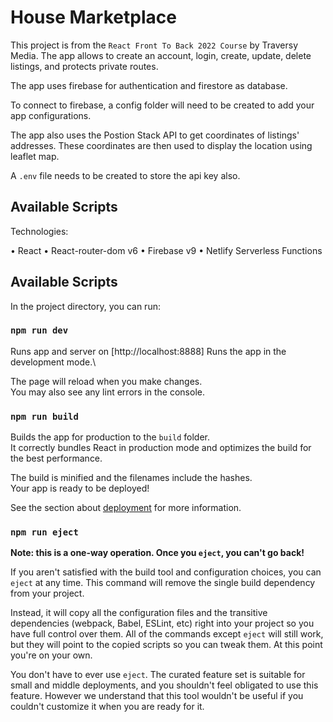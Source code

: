 # House Marketplace

This project is from the `React Front To Back 2022 Course` by Traversy Media. 
The app allows to create an account, login, create, update, delete listings, 
and protects private routes. 

The app uses firebase for authentication and firestore as database. 

To connect to firebase, a config folder will need to be created to add your app configurations.

The app also uses the Postion Stack API to get coordinates of listings' addresses.
These coordinates are then used to display the location using leaflet map.

A `.env` file needs to be created to store the api key also. 

## Available Scripts

Technologies: 

• React
• React-router-dom v6
• Firebase v9
• Netlify Serverless Functions



## Available Scripts

In the project directory, you can run:

### `npm run dev`

Runs app and server on [http://localhost:8888]
Runs the app in the development mode.\

The page will reload when you make changes.\
You may also see any lint errors in the console.


### `npm run build`

Builds the app for production to the `build` folder.\
It correctly bundles React in production mode and optimizes the build for the best performance.

The build is minified and the filenames include the hashes.\
Your app is ready to be deployed!

See the section about [deployment](https://facebook.github.io/create-react-app/docs/deployment) for more information.

### `npm run eject`

**Note: this is a one-way operation. Once you `eject`, you can't go back!**

If you aren't satisfied with the build tool and configuration choices, you can `eject` at any time. This command will remove the single build dependency from your project.

Instead, it will copy all the configuration files and the transitive dependencies (webpack, Babel, ESLint, etc) right into your project so you have full control over them. All of the commands except `eject` will still work, but they will point to the copied scripts so you can tweak them. At this point you're on your own.

You don't have to ever use `eject`. The curated feature set is suitable for small and middle deployments, and you shouldn't feel obligated to use this feature. However we understand that this tool wouldn't be useful if you couldn't customize it when you are ready for it.

